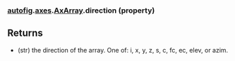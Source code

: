 ### [autofig](autofig.md).[axes](autofig.axes.md).[AxArray](autofig.axes.AxArray.md).direction (property)




Returns
-------
* (str) the direction of the array.  One of: i, x, y, z, s, c, fc, ec,
    elev, or azim.

